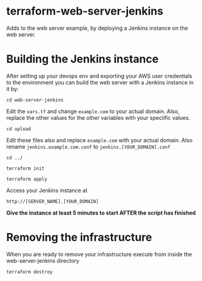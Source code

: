 # terraform-web-server-jenkins
Adds to the web server example, by deploying a Jenkins instance on the web server.

# Building the Jenkins instance

After setting up your devops env and exporting your AWS user credentials to the environment you can build the web server with a Jenkins instance in it by:

``cd web-server-jenkins``

Edit the ``vars.tf`` and change ``example.com`` to your actual domain.  Also, replace the other values for the other variables with your speciific values.

``cd upload``

Edit these files also and replace ``example.com`` with your actual domain.  Also rename ``jenkins.example.com.conf`` to ``jenkins.[YOUR_DOMAIN].conf``

``cd ../``

``terraform init``

``terraform apply``

Access your Jenkins instance at

``http://[SERVER_NAME].[YOUR_DOMAIN]``

**Give the instance at least 5 minutes to start AFTER the script has finished**

# Removing the infrastructure

When you are ready to remove your infrastructure execute from inside the web-server-jenkins directory

``terraform destroy``
